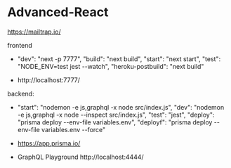 # Advanced-React
https://mailtrap.io/


frontend
*   "dev": "next -p 7777",
    "build": "next build",
    "start": "next start",
    "test": "NODE_ENV=test jest --watch",
    "heroku-postbuild": "next build"

* http://localhost:7777/

backend:
*   "start": "nodemon -e js,graphql -x node src/index.js",
    "dev": "nodemon -e js,graphql -x node --inspect src/index.js",
    "test": "jest",
    "deploy": "prisma deploy --env-file variables.env",
    "deployf": "prisma deploy --env-file variables.env --force"  

* https://app.prisma.io/

*  GraphQL Playground
    http://localhost:4444/


